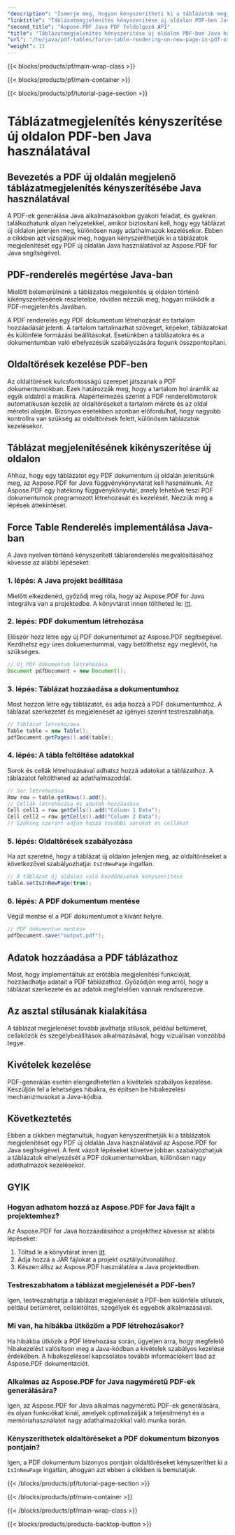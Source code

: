 ```yaml
---
"description": "Ismerje meg, hogyan kényszerítheti ki a táblázatok megjelenítését egy új PDF oldalon Java használatával az Aspose.PDF segítségével. Ez a lépésről lépésre szóló útmutató forráskódot és szakértői tippeket tartalmaz a PDF dokumentumok pontos formázásához."
"linktitle": "Táblázatmegjelenítés kényszerítése új oldalon PDF-ben Java használatával"
"second_title": "Aspose.PDF Java PDF feldolgozó API"
"title": "Táblázatmegjelenítés kényszerítése új oldalon PDF-ben Java használatával"
"url": "/hu/java/pdf-tables/force-table-rendering-on-new-page-in-pdf-using-java/"
"weight": 11
---
```


{{< blocks/products/pf/main-wrap-class >}}

{{< blocks/products/pf/main-container >}}

{{< blocks/products/pf/tutorial-page-section >}}

# Táblázatmegjelenítés kényszerítése új oldalon PDF-ben Java használatával


## Bevezetés a PDF új oldalán megjelenő táblázatmegjelenítés kényszerítésébe Java használatával

A PDF-ek generálása Java alkalmazásokban gyakori feladat, és gyakran találkozhatunk olyan helyzetekkel, amikor biztosítani kell, hogy egy táblázat új oldalon jelenjen meg, különösen nagy adathalmazok kezelésekor. Ebben a cikkben azt vizsgáljuk meg, hogyan kényszeríthetjük ki a táblázatok megjelenítését egy PDF új oldalán Java használatával az Aspose.PDF for Java segítségével.

## PDF-renderelés megértése Java-ban

Mielőtt belemerülnénk a táblázatos megjelenítés új oldalon történő kikényszerítésének részleteibe, röviden nézzük meg, hogyan működik a PDF-megjelenítés Javában.

A PDF renderelés egy PDF dokumentum létrehozását és tartalom hozzáadását jelenti. A tartalom tartalmazhat szöveget, képeket, táblázatokat és különféle formázási beállításokat. Esetünkben a táblázatokra és a dokumentumban való elhelyezésük szabályozására fogunk összpontosítani.

## Oldaltörések kezelése PDF-ben

Az oldaltörések kulcsfontosságú szerepet játszanak a PDF dokumentumokban. Ezek határozzák meg, hogy a tartalom hol áramlik az egyik oldalról a másikra. Alapértelmezés szerint a PDF renderelőmotorok automatikusan kezelik az oldaltöréseket a tartalom mérete és az oldal méretei alapján. Bizonyos esetekben azonban előfordulhat, hogy nagyobb kontrollra van szükség az oldaltörések felett, különösen táblázatok kezelésekor.

## Táblázat megjelenítésének kikényszerítése új oldalon

Ahhoz, hogy egy táblázatot egy PDF dokumentum új oldalán jelenítsünk meg, az Aspose.PDF for Java függvénykönyvtárat kell használnunk. Az Aspose.PDF egy hatékony függvénykönyvtár, amely lehetővé teszi PDF dokumentumok programozott létrehozását és kezelését. Nézzük meg a lépések áttekintését.

## Force Table Renderelés implementálása Java-ban

A Java nyelven történő kényszerített táblarenderelés megvalósításához kövesse az alábbi lépéseket:

### 1. lépés: A Java projekt beállítása

Mielőtt elkezdenéd, győződj meg róla, hogy az Aspose.PDF for Java integrálva van a projektedbe. A könyvtárat innen töltheted le: [itt](https://releases.aspose.com/pdf/java/).

### 2. lépés: PDF dokumentum létrehozása

Először hozz létre egy új PDF dokumentumot az Aspose.PDF segítségével. Kezdhetsz egy üres dokumentummal, vagy betölthetsz egy meglévőt, ha szükséges.

```java
// Új PDF dokumentum létrehozása
Document pdfDocument = new Document();
```

### 3. lépés: Táblázat hozzáadása a dokumentumhoz

Most hozzon létre egy táblázatot, és adja hozzá a PDF dokumentumhoz. A táblázat szerkezetét és megjelenését az igényei szerint testreszabhatja.

```java
// Táblázat létrehozása
Table table = new Table();
pdfDocument.getPages().add(table);
```

### 4. lépés: A tábla feltöltése adatokkal

Sorok és cellák létrehozásával adhatsz hozzá adatokat a táblázathoz. A táblázatot feltöltheted az adathalmazoddal.

```java
// Sor létrehozása
Row row = table.getRows().add();
// Cellák létrehozása és adatok hozzáadása
Cell cell1 = row.getCells().add("Column 1 Data");
Cell cell2 = row.getCells().add("Column 2 Data");
// Szükség szerint adjon hozzá további sorokat és cellákat
```

### 5. lépés: Oldaltörések szabályozása

Ha azt szeretné, hogy a táblázat új oldalon jelenjen meg, az oldaltöréseket a következővel szabályozhatja: `IsInNewPage` ingatlan.

```java
// A táblázat új oldalon való kezdődésének kényszerítése
table.setIsInNewPage(true);
```

### 6. lépés: A PDF dokumentum mentése

Végül mentse el a PDF dokumentumot a kívánt helyre.

```java
// PDF dokumentum mentése
pdfDocument.save("output.pdf");
```

## Adatok hozzáadása a PDF táblázathoz

Most, hogy implementáltuk az erőtábla megjelenítési funkcióját, hozzáadhatja adatait a PDF táblázathoz. Győződjön meg arról, hogy a táblázat szerkezete és az adatok megfelelően vannak rendszerezve.

## Az asztal stílusának kialakítása

A táblázat megjelenését tovább javíthatja stílusok, például betűméret, cellaközök és szegélybeállítások alkalmazásával, hogy vizuálisan vonzóbbá tegye.

## Kivételek kezelése

PDF-generálás esetén elengedhetetlen a kivételek szabályos kezelése. Készüljön fel a lehetséges hibákra, és építsen be hibakezelési mechanizmusokat a Java-kódba.

## Következtetés

Ebben a cikkben megtanultuk, hogyan kényszeríthetjük ki a táblázatok megjelenítését egy PDF új oldalán Java használatával az Aspose.PDF for Java segítségével. A fent vázolt lépéseket követve jobban szabályozhatjuk a táblázatok elhelyezését a PDF dokumentumokban, különösen nagy adathalmazok kezelésekor.

## GYIK

### Hogyan adhatom hozzá az Aspose.PDF for Java fájlt a projektemhez?

Az Aspose.PDF for Java hozzáadásához a projekthez kövesse az alábbi lépéseket:
1. Töltsd le a könyvtárat innen [itt](https://releases.aspose.com/pdf/java/).
2. Adja hozzá a JAR fájlokat a projekt osztályútvonalához.
3. Készen állsz az Aspose.PDF használatára a Java projektedben.

### Testreszabhatom a táblázat megjelenését a PDF-ben?

Igen, testreszabhatja a táblázat megjelenését a PDF-ben különféle stílusok, például betűméret, cellakitöltés, szegélyek és egyebek alkalmazásával.

### Mi van, ha hibákba ütközöm a PDF létrehozásakor?

Ha hibákba ütközik a PDF létrehozása során, ügyeljen arra, hogy megfelelő hibakezelést valósítson meg a Java-kódban a kivételek szabályos kezelése érdekében. A hibakezeléssel kapcsolatos további információkért lásd az Aspose.PDF dokumentációt.

### Alkalmas az Aspose.PDF for Java nagyméretű PDF-ek generálására?

Igen, az Aspose.PDF for Java alkalmas nagyméretű PDF-ek generálására, és olyan funkciókat kínál, amelyek optimalizálják a teljesítményt és a memóriahasználatot nagy adathalmazokkal való munka során.

### Kényszeríthetek oldaltöréseket a PDF dokumentum bizonyos pontjain?

Igen, a PDF dokumentum bizonyos pontjain oldaltöréseket kényszeríthet ki a `IsInNewPage` ingatlan, ahogyan azt ebben a cikkben is bemutatjuk.

{{< /blocks/products/pf/tutorial-page-section >}}

{{< /blocks/products/pf/main-container >}}

{{< /blocks/products/pf/main-wrap-class >}}

{{< blocks/products/products-backtop-button >}}